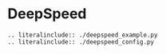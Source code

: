 # DeepSpeed

```{eval-rst}
.. literalinclude:: ./deepspeed_example.py
.. literalinclude:: ./deepspeed_config.py
```
